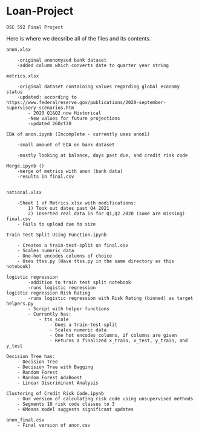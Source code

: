 # Loan-Project
    DSC 592 Final Project

Here is where we decsribe all of the files and its contents.

    anon.xlsx

        -original anonomyzed bank dataset
        -added column which converts date to quarter year string
  
    metrics.xlsx
  
        -original dataset containing values regarding global economy status
        -updated: according to https://www.federalreserve.gov/publications/2020-september-supervisory-scenarios.htm
            - 2020 Q1&Q2 now Historical 
            -New values for future projections 
            -updated 26Oct20

    EDA of anon.ipynb (Incomplete - currently uses anon1)

        -small amount of EDA on bank dataset
  
        -mostly looking at balance, days past due, and credit risk code

    Merge.ipynb ()
        -merge of metrics with anon (bank data)
        -results in final.csv
    
        
    national.xlsx
    
        -Sheet 1 of Metrics.xlsx with modifications:
            1) Took out dates past Q4 2021
            2) Inserted real data in for Q1,Q2 2020 (some are missing)
    final.csv
        - Fails to upload due to size
        
    Train Test Split Using Function.ipynb
    
        - Creates a train-test-split on final.csv
        - Scales numeric data
        - One-hot encodes columns of choice
        - Uses ttss.py (Have ttss.py in the same directory as this notebook)
         
    logistic regression
            -addition to train test split notebook
            -runs logistic regression
    logistic regression Risk Rating
            -runs logistic regression with Risk Rating (binned) as target
    helpers.py
            - Script with helper functions
            - Currently has:
                - tts_scale
                    - Does a train-test-split
                    - Scales numeric data
                    - One hot encodes columns, if columns are given
                    - Returns a finalized x_train, x_test, y_train, and y_test
          
    Decision Tree has: 
        - Decision Tree
        - Decision Tree with Bagging 
        - Random Forest
        - Random Forest AdaBoost
        - Linear Discriminant Analysis 
    
    Clustering of Credit Risk Code.ipynb
        - Our version of calculating risk code using unsupervised methods
        - Segments 10 risk code classes to 3
        - KMeans model suggests significant updates
    
    anon_final.csv
        - Final version of anon.csv
